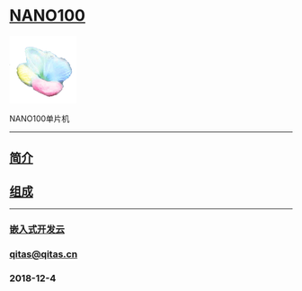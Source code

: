 ﻿# [NANO100](https://github.com/mcuyun/NANO100) 

[![sites](mcuyun/mcuyun.png)](http://www.mcuyun.com)

NANO100单片机

---

## [简介](https://github.com/mcuyun/NANO100/wiki) 



## [组成](https://github.com/mcuyun/NANO100/wiki) 



---

###  [嵌入式开发云](http://www.mcuyun.com)
###  qitas@qitas.cn
###  2018-12-4
